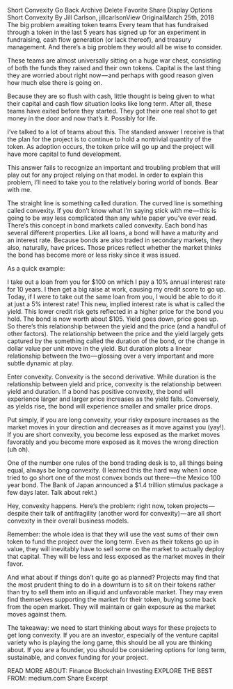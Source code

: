 Short Convexity
Go Back
Archive
Delete
Favorite
Share
Display Options
Short Convexity
By Jill Carlson, jillcarlsonView OriginalMarch 25th, 2018
The big problem awaiting token teams
Every team that has fundraised through a token in the last 5 years has signed up for an experiment in fundraising, cash flow generation (or lack thereof), and treasury management. And there’s a big problem they would all be wise to consider.

These teams are almost universally sitting on a huge war chest, consisting of both the funds they raised and their own tokens. Capital is the last thing they are worried about right now — and perhaps with good reason given how much else there is going on.

Because they are so flush with cash, little thought is being given to what their capital and cash flow situation looks like long term. After all, these teams have exited before they started. They got their one real shot to get money in the door and now that’s it. Possibly for life.

I’ve talked to a lot of teams about this. The standard answer I receive is that the plan for the project is to continue to hold a nontrivial quantity of the token. As adoption occurs, the token price will go up and the project will have more capital to fund development.

This answer fails to recognize an important and troubling problem that will play out for any project relying on that model. In order to explain this problem, I’ll need to take you to the relatively boring world of bonds. Bear with me.


The straight line is something called duration. The curved line is something called convexity. If you don’t know what I’m saying stick with me — this is going to be way less complicated than any white paper you’ve ever read.
There’s this concept in bond markets called convexity. Each bond has several different properties. Like all loans, a bond will have a maturity and an interest rate. Because bonds are also traded in secondary markets, they also, naturally, have prices. Those prices reflect whether the market thinks the bond has become more or less risky since it was issued.

As a quick example:

I take out a loan from you for $100 on which I pay a 10% annual interest rate for 10 years.
I then get a big raise at work, causing my credit score to go up.
Today, if I were to take out the same loan from you, I would be able to do it at just a 5% interest rate! This new, implied interest rate is what is called the yield.
This lower credit risk gets reflected in a higher price for the bond you hold. The bond is now worth about $105.
Yield goes down, price goes up.
So there’s this relationship between the yield and the price (and a handful of other factors). The relationship between the price and the yield largely gets captured by the something called the duration of the bond, or the change in dollar value per unit move in the yield. But duration plots a linear relationship between the two — glossing over a very important and more subtle dynamic at play.

Enter convexity. Convexity is the second derivative. While duration is the relationship between yield and price, convexity is the relationship between yield and duration. If a bond has positive convexity, the bond will experience larger and larger price increases as the yield falls. Conversely, as yields rise, the bond will experience smaller and smaller price drops.

Put simply, if you are long convexity, your risky exposure increases as the market moves in your direction and decreases as it move against you (yay!). If you are short convexity, you become less exposed as the market moves favorably and you become more exposed as it moves the wrong direction (uh oh).

One of the number one rules of the bond trading desk is to, all things being equal, always be long convexity. (I learned this the hard way when I once tried to go short one of the most convex bonds out there — the Mexico 100 year bond. The Bank of Japan announced a $1.4 trillion stimulus package a few days later. Talk about rekt.)


Hey, convexity happens.
Here’s the problem: right now, token projects — despite their talk of antifragility (another word for convexity) — are all short convexity in their overall business models.

Remember: the whole idea is that they will use the vast sums of their own token to fund the project over the long term. Even as their tokens go up in value, they will inevitably have to sell some on the market to actually deploy that capital. They will be less and less exposed as the market moves in their favor.

And what about if things don’t quite go as planned? Projects may find that the most prudent thing to do in a downturn is to sit on their tokens rather than try to sell them into an illiquid and unfavorable market. They may even find themselves supporting the market for their token, buying some back from the open market. They will maintain or gain exposure as the market moves against them.

The takeaway: we need to start thinking about ways for these projects to get long convexity. If you are an investor, especially of the venture capital variety who is playing the long game, this should be all you are thinking about. If you are a founder, you should be considering options for long term, sustainable, and convex funding for your project.

READ MORE ABOUT:  Finance Blockchain Investing EXPLORE THE BEST FROM: medium.com
Share Excerpt
